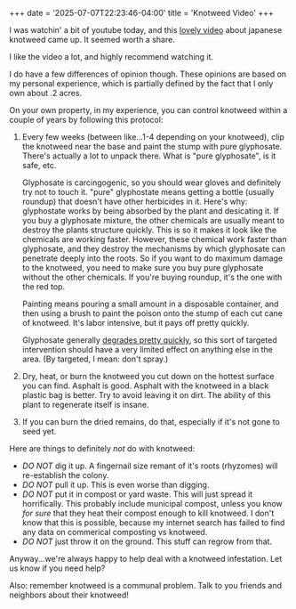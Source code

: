 +++
date = '2025-07-07T22:23:46-04:00'
title = 'Knotweed Video'
+++

I was watchin' a bit of youtube today, and this [lovely video](https://www.youtube.com/watch?v=W0MP6_E4z78)
about japanese knotweed came up. It seemed worth a share. 

I like the video a lot, and highly recommend watching it.

I do have a few differences of opinion though. These opinions are based on my personal experience,
which is partially defined by the fact that I only own about .2 acres.

On your own property, in my experience, you can control knotweed within a couple of years by
following this protocol:
1) Every few weeks (between like...1-4 depending on your knotweed), clip the knotweed near the base
    and paint the stump with pure glyphosate. There's actually a lot to unpack there. What is "pure
    glyphosate", is it safe, etc. 
    
    Glyphosate is carcingogenic, so you should wear gloves and definitely try not to touch it. 
    "pure" glyphostate means getting a bottle (usually roundup) that doesn't have other herbicides in
    it. Here's why: glyphostate works by being absorbed by the plant and desicating it. If you buy a
    glyphosate mixture, the other chemicals are usually meant to destroy the plants structure quickly.
    This is so it makes it look like the chemicals are working faster. However, these chemical work
    faster than glyphosate, and they destroy the mechanisms by which glyphosate can penetrate deeply
    into the roots. So if you want to do maximum damage to the knotweed, you need to make sure you buy
    pure glyphosate without the other chemicals. If you're buying roundup, it's the one with the red
    top. 
    
    Painting means pouring a small amount in a disposable container, and then using a brush to paint the
    poison onto the stump of each cut cane of knotweed. It's labor intensive, but it pays off pretty
    quickly.
    
    Glyphosate generally [degrades pretty
    quickly](https://web.archive.org/web/20150828151524/http://npic.orst.edu/factsheets/glyphotech.html),
    so this sort of targeted intervention should have a very limited effect on anything else in the
    area. (By targeted, I mean: don't spray.)

2) Dry, heat, or burn the knotweed you cut down on the hottest surface you can find. Asphalt is
good. Asphalt with the knotweed in a black plastic bag is better. Try to avoid leaving it on dirt.
The ability of this plant to regenerate itself is insane. 

3) If you can burn the dried remains, do that, especially if it's not gone to seed yet.

Here are things to definitely *not* do with knotweed:
* *DO NOT* dig it up. A fingernail size remant of it's roots (rhyzomes) will re-establish the
    colony.
* *DO NOT* pull it up. This is even worse than digging.
* *DO NOT* put it in compost or yard waste. This will just spread it horrifically. This probably
    include municipal compost, unless you know *for sure* that they heat their compost enough to
    kill knotweed. I don't know that this is possible, because my internet search has failed to find
    any data on commerical composting vs knotweed.
* *DO NOT* just throw it on the ground. This stuff can regrow from that. 


Anyway...we're always happy to help deal with a knotweed infestation. Let us know if you need help?

Also: remember knotweed is a communal problem. Talk to you friends and neighbors about their
knotweed! 

